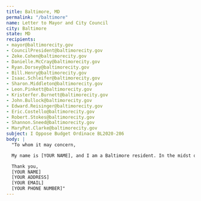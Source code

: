 ```yaml
---
title: Baltimore, MD
permalink: "/baltimore"
name: Letter to Mayor and City Council
city: Baltimore
state: MD
recipients:
- mayor@baltimorecity.gov
- CouncilPresident@baltimorecity.gov
- Zeke.Cohen@baltimorecity.gov
- Danielle.McCray@baltimorecity.gov
- Ryan.Dorsey@baltimorecity.gov
- Bill.Henry@baltimorecity.gov
- Isaac.Schleifer@baltimorecity.gov
- Sharon.Middleton@baltimorecity.gov
- Leon.Pinkett@baltimorecity.gov
- Kristerfer.Burnett@baltimorecity.gov
- John.Bullock@baltimorecity.gov
- Edward.Reisinger@baltimorecity.gov
- Eric.Costello@baltimorecity.gov
- Robert.Stokes@baltimorecity.gov
- Shannon.Sneed@baltimorecity.gov
- MaryPat.Clarke@baltimorecity.gov
subject: I Oppose Budget Ordinace BL2020-286
body: |
  "To whom it may concern,

  My name is [YOUR NAME], and I am a Baltimore resident. In the midst of this pandemic and public outcry against police brutality, it feels more inappropriate than ever to propose increases to the BPD budget from $530 Million to $545 million. I urge you to ethically reallocate the Baltimore City Expense Budget, divesting interest in the BPD, and investing social services and education programs, effective at the beginning of FY 2021. Investment in programs such as the Affordable Housing Trust Fund, Baltimore Children and Youth Fund, Safe Streets Baltimore, the Office of Employment and Development, or the Department of Health, shows our commitment to communities and the vision that all Baltimore residents deserve to thrive. Historically, the city government has spent far more on police than on public health, homeless services, youth services, and other vital agencies. It’s time to defund the BPD’s harmful expansion into homeless services, schools, youth services, mental health, and other social services where police don’t belong. It’s time to protect investments in human services, the social safety net, and racial and economic justice. I am writing to insist that the upcoming BBMR budget hearings for FY 2021 reflect the voices and needs of Baltimore’s citizens. I am asking that city officials lobby intense care, attention and effort towards finding sustainable, longterm change.

  Thank you,
  [YOUR NAME]
  [YOUR ADDRESS]
  [YOUR EMAIL]
  [YOUR PHONE NUMBER]"
---
```


